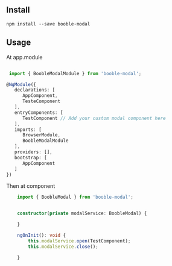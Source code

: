 ## Install

`npm install --save booble-modal`

## Usage

At app.module

```typescript

 import { BoobleModalModule } from 'booble-modal';

@NgModule({
   declarations: [
      AppComponent,
      TesteComponent
   ],
   entryComponents: [
      TestComponent // Add your custom modal component here
   ],
   imports: [
      BrowserModule,
      BoobleModalModule
   ],
   providers: [],
   bootstrap: [
      AppComponent
   ]
})
```

Then at component

```typescript
    import { BoobleModal } from 'booble-modal';


    constructor(private modalService: BoobleModal) {

    }

    ngOnInit(): void {
        this.modalService.open(TestComponent);
        this.modalService.close();

    }
```
